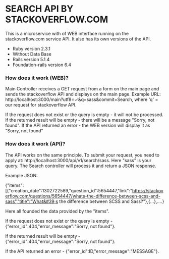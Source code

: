 # SEARCH API BY STACKOVERFLOW.COM

This is a microservice with of WEB interface running on the stackoverflow.com service API. It also has its own versions of the API.

* Ruby version 2.3.1
* Without Data Base
* Rails version 5.1.4
* Foundation-rails version 6.4

### How does it work (WEB)?

Main Controller receives a GET request from a form on the main page and sends the stackoverflow API and displays on the main page. Example URL: http://localhost:3000/main?utf8=✓&q=sass&commit=Search, where 'q' = our request for stackoverflow API.

If the request does not exist or the query is empty - it will not be processed.
If the returned result will be empty - there will be a message "Sorry, not found".
If the API returned an error - the WEB version will display it as "Sorry, not found"

### How does it work (API)?

The API works on the same principle. To submit your request, you need to apply at: http://localhost:3000/api/v1/search/sass.
Here "sass" is your query. The Search controller will process it and return a JSON response.

Example JSON:

{"items":[{"creation_date":1302722589,"question_id":5654447,"link":"https://stackoverflow.com/questions/5654447/whats-the-difference-between-scss-and-sass","title":"What&#39;s the difference between SCSS and Sass?"},{...},....}

Here all founded the data provided by the "items".

If the request does not exist or the query is empty - {"error_id":404,"error_message":"Sorry, not found"}.

If the returned result will be empty - {"error_id":404,"error_message":"Sorry, not found"}.

If the API returned an error - {"error_id":ID,"error_message":"MESSAGE"}.
